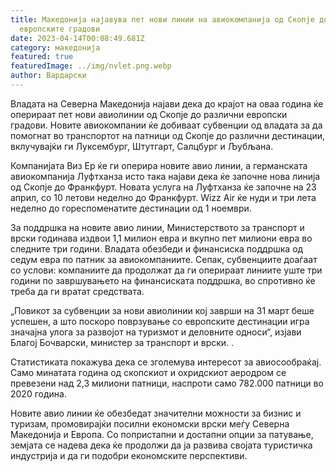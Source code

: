 ```yaml
---
title: Македонија најавува пет нови линии на авиокомпанија од Скопје до
  европските градови
date: 2023-04-14T00:08:49.681Z
category: македонија
featured: true
featuredImage: ../img/nvlet.png.webp
author: Вардарски
---
```


Владата на Северна Македонија најави дека до крајот на оваа година ќе оперираат пет нови авиолинии од Скопје до различни европски градови. Новите авиокомпании ќе добиваат субвенции од владата за да помогнат во транспортот на патници од Скопје до различни дестинации, вклучувајќи ги Луксембург, Штутгарт, Салцбург и Љубљана.

Компанијата Виз Ер ќе ги оперира новите авио линии, а германската авиокомпанија Луфтханза исто така најави дека ќе започне нова линија од Скопје до Франкфурт. Новата услуга на Луфтханза ќе започне на 23 април, со 10 летови неделно до Франкфурт. Wizz Air ќе нуди и три лета неделно до гореспоменатите дестинации од 1 ноември.

За поддршка на новите авио линии, Министерството за транспорт и врски годинава издвои 1,1 милион евра и вкупно пет милиони евра во следните три години. Владата обезбеди и финансиска поддршка од седум евра по патник за авиокомпаниите. Сепак, субвенциите доаѓаат со услови: компаниите да продолжат да ги оперираат линиите уште три години по завршувањето на финансиската поддршка, во спротивно ќе треба да ги вратат средствата.

„Повикот за субвенции за нови авиолинии кој заврши на 31 март беше успешен, а што поскоро поврзување со европските дестинации игра значајна улога за развојот на туризмот и деловните односи“, изјави Благој Бочварски, министер за транспорт и врски. .

Статистиката покажува дека се зголемува интересот за авиосообраќај. Само минатата година од скопскиот и охридскиот аеродром се превезени над 2,3 милиони патници, наспроти само 782.000 патници во 2020 година.

Новите авио линии ќе обезбедат значителни можности за бизнис и туризам, промовирајќи посилни економски врски меѓу Северна Македонија и Европа. Со попристапни и достапни опции за патување, земјата се надева дека ќе продолжи да ја развива својата туристичка индустрија и да ги подобри економските перспективи.
